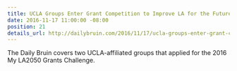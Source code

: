 ```yaml
---
title: UCLA Groups Enter Grant Competition to Improve LA for the Future
date: 2016-11-17 11:00:00 -08:00
position: 21
details_url: http://dailybruin.com/2016/11/17/ucla-groups-enter-grant-competition-to-improve-la-for-the-future/
---
```


The Daily Bruin covers two UCLA-affiliated groups that applied for the 2016 My LA2050 Grants Challenge.

